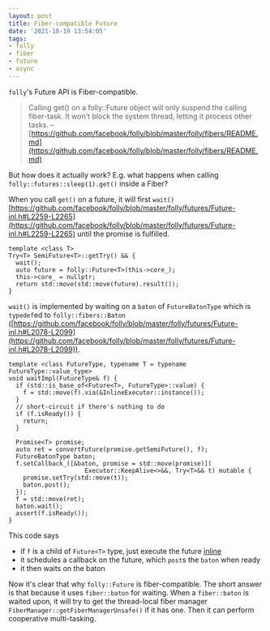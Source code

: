 ```yaml
---
layout: post
title: Fiber-compatible Future
date: '2021-10-19 13:54:05'
tags:
- folly
- fiber
- future
- async
---
```


`folly`'s Future API is Fiber-compatible.

> Calling get() on a folly::Future object will only suspend the calling fiber-task. It won't block the system thread, letting it process other tasks. – [https://github.com/facebook/folly/blob/master/folly/fibers/README.md](https://github.com/facebook/folly/blob/master/folly/fibers/README.md)

But how does it actually work? E.g. what happens when calling `folly::futures::sleep(1).get()` inside a Fiber?

When you call `get()` on a future, it will first `wait()` [https://github.com/facebook/folly/blob/master/folly/futures/Future-inl.h#L2259-L2265](https://github.com/facebook/folly/blob/master/folly/futures/Future-inl.h#L2259-L2265) until the promise is fulfilled.

<!--kg-card-begin: markdown-->

    template <class T>
    Try<T> SemiFuture<T>::getTry() && {
      wait();
      auto future = folly::Future<T>(this->core_);
      this->core_ = nullptr;
      return std::move(std::move(future).result());
    }

<!--kg-card-end: markdown-->

`wait()` is implemented by waiting on a `baton` of `FutureBatonType` which is `typedef`ed to `folly::fibers::Baton` ([https://github.com/facebook/folly/blob/master/folly/futures/Future-inl.h#L2078-L2099](https://github.com/facebook/folly/blob/master/folly/futures/Future-inl.h#L2078-L2099)).

<!--kg-card-begin: markdown-->

    template <class FutureType, typename T = typename FutureType::value_type>
    void waitImpl(FutureType& f) {
      if (std::is_base_of<Future<T>, FutureType>::value) {
        f = std::move(f).via(&InlineExecutor::instance());
      }
      // short-circuit if there's nothing to do
      if (f.isReady()) {
        return;
      }
    
      Promise<T> promise;
      auto ret = convertFuture(promise.getSemiFuture(), f);
      FutureBatonType baton;
      f.setCallback_([&baton, promise = std::move(promise)](
                         Executor::KeepAlive<>&&, Try<T>&& t) mutable {
        promise.setTry(std::move(t));
        baton.post();
      });
      f = std::move(ret);
      baton.wait();
      assert(f.isReady());
    }

<!--kg-card-end: markdown-->

This code says

- if `f` is a child of `Future<T>` type, just execute the future [inline](https://github.com/facebook/folly/blob/master/folly/executors/InlineExecutor.h#L42)
- it schedules a callback on the future, which `post`s the `baton` when ready
- it then waits on the baton

Now it's clear that why `folly::Future` is fiber-compatible. The short answer is that because it uses `fiber::baton` for waiting. When a `fiber::baton` is waited upon, it will try to get the thread-local fiber manager `FiberManager::getFiberManagerUnsafe()` if it has one. Then it can perform cooperative multi-tasking.

